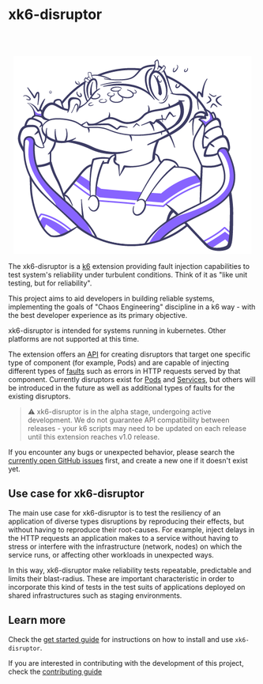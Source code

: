 # xk6-disruptor

</br>
</br>

<div align="center">

![logo](assets/logo.png)


</div>

The xk6-disruptor is a [k6](https://k6.io) extension providing fault injection capabilities to test system's reliability under turbulent conditions. Think of it as "like unit testing, but for reliability". 

This project aims to aid developers in building reliable systems, implementing the goals of "Chaos Engineering" discipline in a k6 way - with the best developer experience as its primary objective. 

xk6-disruptor is intended for systems running in kubernetes. Other platforms are not supported at this time.

The extension offers an [API](https://k6.io/docs/javascript-api/xk6-disruptor/api) for creating disruptors that target one specific type of component (for example, Pods) and are capable of injecting different types of [faults](https://k6.io/docs/javascript-api/xk6-disruptor/api/faults) such as errors in HTTP requests served by that component. Currently disruptors exist for [Pods](https://k6.io/docs/javascript-api/xk6-disruptor/api/poddisruptor) and [Services](https://k6.io/docs/javascript-api/xk6-disruptor/api/servicedisruptor), but others will be introduced in the future as well as additional types of faults for the existing disruptors.

> ⚠️  xk6-disruptor is in the alpha stage, undergoing active development. We do not guarantee API compatibility between releases - your k6 scripts may need to be updated on each release until this extension reaches v1.0 release.

If you encounter any bugs or unexpected behavior, please search the [currently open GitHub issues](https://github.com/grafana/xk6-disruptor/issues) first, and create a new one if it doesn't exist yet.

## Use case for xk6-disruptor

The main use case for xk6-disruptor is to test the resiliency of an application of diverse types disruptions by reproducing their effects, but without having to reproduce their root-causes. For example, inject delays in the HTTP requests an application makes to a service  without having to stress or interfere with the infrastructure (network, nodes) on which the service runs, or affecting other workloads in unexpected ways.

In this way, xk6-disruptor make reliability tests repeatable, predictable and limits their blast-radius. These are important characteristic in order to incorporate this kind of tests in the test suits of applications deployed on shared infrastructures such as staging environments.

## Learn more

Check the [get started guide](https://k6.io/docs/javascript-api/xk6-disruptor/getstarted) for instructions on how to install and use `xk6-disruptor`.

If you are interested in contributing with the development of this project, check the [contributing guide](/docs/01-development/01-contributing.md)
